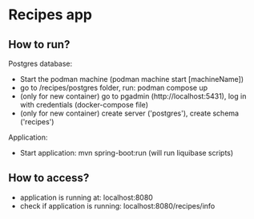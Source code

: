 # Recipes app

## How to run?
Postgres database:
- Start the podman machine (podman machine start [machineName])
- go to /recipes/postgres folder, run: podman compose up
- (only for new container) go to pgadmin (http://localhost:5431), log in with credentials (docker-compose file)
- (only for new container) create server ('postgres'), create schema ('recipes')

Application: 
- Start application: mvn spring-boot:run (will run liquibase scripts)

## How to access?
- application is running at: localhost:8080
- check if application is running: localhost:8080/recipes/info

